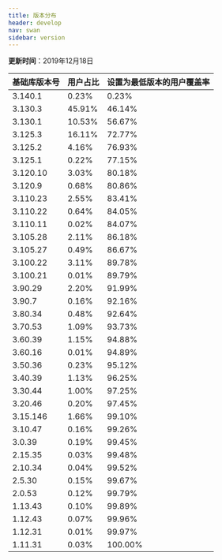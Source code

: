 ```yaml
---
title: 版本分布
header: develop
nav: swan
sidebar: version
---
```

**更新时间**：2019年12月18日


 
|基础库版本号|用户占比|设置为最低版本的用户覆盖率|
|---|---|---|
|3.140.1|0.23%|0.23%|
|3.130.3|45.91%|46.14%|
|3.130.1|10.53%|56.67%|
|3.125.3|16.11%|72.77%|
|3.125.2|4.16%|76.93%|
|3.125.1|0.22%|77.15%|
|3.120.10|3.03%|80.18%|
|3.120.9|0.68%|80.86%|
|3.110.23|2.55%|83.41%|
|3.110.22|0.64%|84.05%|
|3.110.11|0.02%|84.07%|
|3.105.28|2.11%|86.18%|
|3.105.27|0.49%|86.67%|
|3.100.22|3.11%|89.78%|
|3.100.21|0.01%|89.79%|
|3.90.29|2.20%|91.99%|
|3.90.7|0.16%|92.16%|
|3.80.34|0.48%|92.64%|
|3.70.53|1.09%|93.73%|
|3.60.39|1.15%|94.88%|
|3.60.16|0.01%|94.89%|
|3.50.36|0.23%|95.12%|
|3.40.39|1.13%|96.25%|
|3.30.44|1.00%|97.25%|
|3.20.46|0.20%|97.45%|
|3.15.146|1.66%|99.10%|
|3.10.47|0.16%|99.26%|
|3.0.39|0.19%|99.45%|
|2.15.35|0.03%|99.48%|
|2.10.34|0.04%|99.52%|
|2.5.30|0.15%|99.67%|
|2.0.53|0.12%|99.79%|
|1.13.43|0.10%|99.89%|
|1.12.43|0.07%|99.96%|
|1.12.31|0.01%|99.97%|
|1.11.31|0.03%|100.00%|